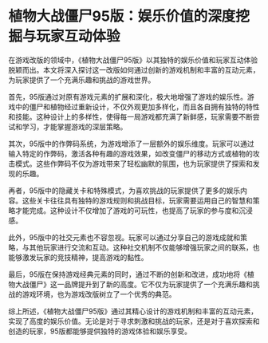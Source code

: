 # 植物大战僵尸95版：娱乐价值的深度挖掘与玩家互动体验

在游戏改版的领域中，《植物大战僵尸95版》以其独特的娱乐价值和玩家互动体验脱颖而出。本文将深入探讨这一改版如何通过创新的游戏机制和丰富的互动元素，为玩家提供了一个充满乐趣和挑战的游戏世界。

首先，95版通过对原有游戏元素的扩展和深化，极大地增强了游戏的娱乐性。游戏中的僵尸和植物经过重新设计，不仅外观更加多样化，而且各自拥有独特的特性和技能。这种设计上的多样性，使得每一局游戏都充满了新鲜感，玩家需要不断尝试和学习，才能掌握游戏的深层策略。

其次，95版中的作弊码系统，为游戏增添了一层额外的娱乐维度。玩家可以通过输入特定的作弊码，激活各种有趣的游戏效果，如改变僵尸的移动方式或植物的攻击模式。这些作弊码不仅为游戏带来了轻松幽默的氛围，也为玩家提供了探索和发现的乐趣。

再者，95版中的隐藏关卡和特殊模式，为喜欢挑战的玩家提供了更多的娱乐内容。这些关卡往往具有独特的游戏规则和挑战目标，玩家需要运用自己的智慧和策略才能完成。这种设计不仅增加了游戏的可玩性，也提高了玩家的参与度和沉浸感。

此外，95版中的社交元素也不容忽视。玩家可以通过分享自己的游戏成就和策略，与其他玩家进行交流和互动。这种社交机制不仅能够增强玩家之间的联系，也能够激发玩家的竞技精神，提高游戏的黏性。

最后，95版在保持游戏经典元素的同时，通过不断的创新和改进，成功地将《植物大战僵尸》这一品牌提升到了新的高度。它不仅为玩家提供了一个充满乐趣和挑战的游戏环境，也为游戏改版树立了一个优秀的典范。

综上所述，《植物大战僵尸95版》通过其精心设计的游戏机制和丰富的互动元素，实现了高度的娱乐价值。无论是对于寻求刺激和挑战的玩家，还是对于喜欢探索和创造的玩家，95版都能够提供独特的游戏体验和娱乐享受。